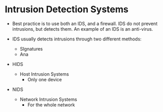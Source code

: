 
# Intrusion Detection Systems

- Best practice is to use both an IDS, and a firewall. IDS do not prevent intrusions, but detects them. An example of an IDS is an anti-virus. 

- IDS usually detects intrusions through two different methods:
	- SIgnatures
	- Ana

- HIDS
	- Host Intrusion Systems
		- Only one device
- NIDS 
	- Network Intrusion Systems
		- For the whole network
